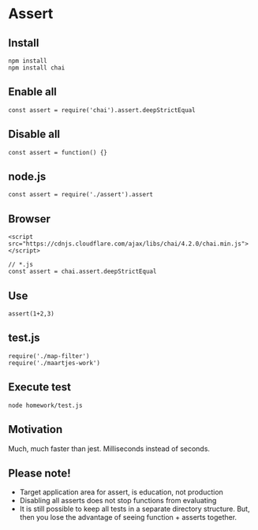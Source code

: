 # Assert

## Install
```// Terminal
npm install
npm install chai
```

## Enable all
```// assert.js
const assert = require('chai').assert.deepStrictEqual
```

## Disable all
```// assert.js
const assert = function() {}
```

## node.js
```// *.js
const assert = require('./assert').assert
```

## Browser
```// index.html
<script src="https://cdnjs.cloudflare.com/ajax/libs/chai/4.2.0/chai.min.js"></script>

// *.js
const assert = chai.assert.deepStrictEqual
```

## Use
```// *.js
assert(1+2,3)
```

## test.js
```// test.js
require('./map-filter')
require('./maartjes-work')
```

## Execute test
```// Terminal
node homework/test.js
```

## Motivation

Much, much faster than jest.
Milliseconds instead of seconds.

## Please note!

* Target application area for assert, is education, not production
* Disabling all asserts does not stop functions from evaluating
* It is still possible to keep all tests in a separate directory structure. But, then you lose the advantage of seeing function + asserts together.

